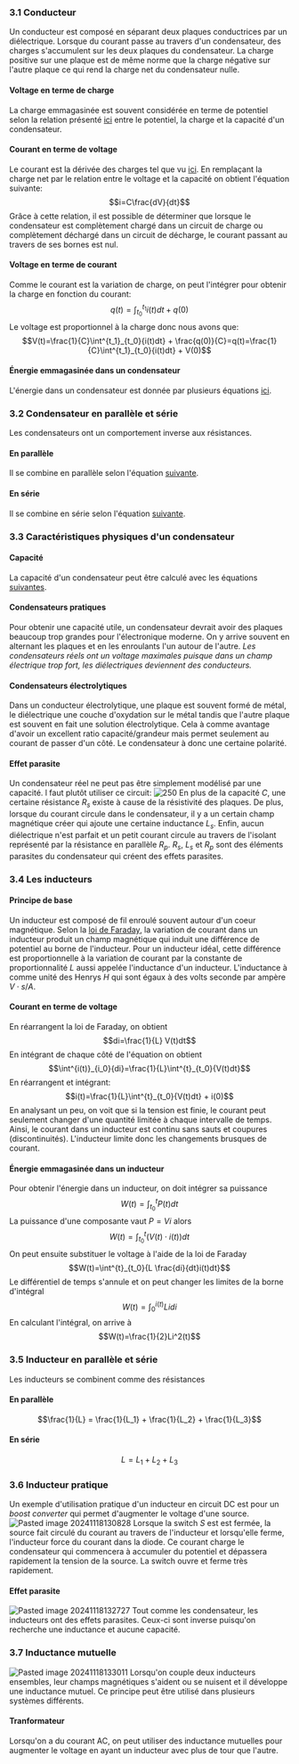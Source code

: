 ### 3.1 Conducteur
Un conducteur est composé en séparant deux plaques conductrices par un diélectrique. Lorsque du courant passe au travers d'un condensateur, des charges s'accumulent sur les deux plaques du condensateur. La charge positive sur une plaque est de même norme que la charge négative sur l'autre plaque ce qui rend la charge net du condensateur nulle. 

#### Voltage en terme de charge
La charge emmagasinée est souvent considérée en terme de potentiel selon la relation présenté [ici](Les%20condensateurs.md#5.1%20La%20capacité%20d'un%20condensateur) entre le potentiel, la charge et la capacité d'un condensateur.

#### Courant en terme de voltage
Le courant est la dérivée des charges tel que vu [ici](Le%20courant%20électrique.md#6.1%20Introduction). En remplaçant la charge net par le relation entre le voltage et la capacité on obtient l'équation suivante: $$i=C\frac{dV}{dt}$$
Grâce à cette relation, il est possible de déterminer que lorsque le condensateur est complètement chargé dans un circuit de charge ou complètement déchargé dans un circuit de décharge, le courant passant au travers de ses bornes est nul.
#### Voltage en terme de courant
Comme le courant est la variation de charge, on peut l'intégrer pour obtenir la charge en fonction du courant: $$q(t)=\int^{t_1}_{t_0}{i(t)dt} + q(0)$$
Le voltage est proportionnel à la charge donc nous avons que: $$V(t)=\frac{1}{C}\int^{t_1}_{t_0}{i(t)dt} + \frac{q(0)}{C}=q(t)=\frac{1}{C}\int^{t_1}_{t_0}{i(t)dt} + V(0)$$
#### Énergie emmagasinée dans un condensateur
L'énergie dans un condensateur est donnée par plusieurs équations [ici](Les%20condensateurs.md#5.3%20L'énergie%20emmagasinée%20dans%20un%20condensateur).

### 3.2 Condensateur en parallèle et série
Les condensateurs ont un comportement inverse aux résistances. 
#### En parallèle
Il se combine en parallèle selon l'équation [suivante](Les%20condensateurs#5.4%20Association%20des%20condensateurs#En%20parallèle).
#### En série
Il se combine en série selon l'équation [suivante](Les%20condensateurs#5.4%20Association%20des%20condensateurs#En%20série).
### 3.3 Caractéristiques physiques d'un condensateur
#### Capacité
La capacité d'un condensateur peut être calculé avec les équations [suivantes](Les%20condensateurs.md#5.2%20Types%20de%20condensateur).
#### Condensateurs pratiques
Pour obtenir une capacité utile, un condensateur devrait avoir des plaques beaucoup trop grandes pour l'électronique moderne. On y arrive souvent en alternant les plaques et en les enroulants l'un autour de l'autre. *Les condensateurs réels ont un voltage maximales puisque dans un champ électrique trop fort, les diélectriques deviennent des conducteurs.*
#### Condensateurs électrolytiques
Dans un conducteur électrolytique, une plaque est souvent formé de métal, le diélectrique une couche d'oxydation sur le métal tandis que l'autre plaque est souvent en fait une solution électrolytique. Cela à comme avantage d'avoir un excellent ratio capacité/grandeur mais permet seulement au courant de passer d'un côté. Le condensateur à donc une certaine polarité.
#### Effet parasite
Un condensateur réel ne peut pas être simplement modélisé par une capacité. l faut plutôt utiliser ce circuit:
![250](Pasted%20image%2020241118103707.png)
En plus de la capacité $C$, une certaine résistance $R_s$ existe à cause de la résistivité des plaques. De plus, lorsque du courant circule dans le condensateur, il y a un certain champ magnétique créer qui ajoute une certaine inductance $L_s$. Enfin, aucun diélectrique n'est parfait et un petit courant circule au travers de l'isolant représenté par la résistance en parallèle $R_p$. $R_s$, $L_s$ et $R_p$ sont des éléments parasites du condensateur qui créent des effets parasites.

### 3.4 Les inducteurs
#### Principe de base
Un inducteur est composé de fil enroulé souvent autour d'un coeur magnétique. Selon la [loi de Faraday](Courant%20alternatif.md#Inductance%20et%20circuits%20à%20courant%20alternatif), la variation de courant dans un inducteur produit un champ magnétique qui induit une différence de potentiel au borne de l'inducteur. Pour un inducteur idéal, cette différence est proportionnelle à la variation de courant par la constante de proportionnalité $L$ aussi appelée l'inductance d'un inducteur. L'inductance à comme unité des Henrys $H$ qui sont égaux à des volts seconde par ampère $V\cdot s/A$.
#### Courant en terme de voltage
En réarrangent la loi de Faraday, on obtient $$di=\frac{1}{L} V(t)dt$$
En intégrant de chaque côté de l'équation on obtient $$\int^{i(t)}_{i_0}{di}=\frac{1}{L}\int^{t}_{t_0}{V(t)dt}$$
En réarrangent et intégrant: $$i(t)=\frac{1}{L}\int^{t}_{t_0}{V(t)dt} + i(0)$$
En analysant un peu, on voit que si la tension est finie, le courant peut seulement changer d'une quantité limitée à chaque intervalle de temps. Ainsi, le courant dans un inducteur est continu sans sauts et coupures (discontinuités). L'inducteur limite donc les changements brusques de courant. 
#### Énergie emmagasinée dans un inducteur
Pour obtenir l'énergie dans un inducteur, on doit intégrer sa puissance $$W(t)=\int^{t}_{t_0}{P(t)dt}$$
La puissance d'une composante vaut $P=Vi$ alors $$W(t)=\int^{t}_{t_0}{(V(t)\cdot i(t))dt}$$
On peut ensuite substituer le voltage à l'aide de la loi de Faraday $$W(t)=\int^{t}_{t_0}{L \frac{di}{dt}i(t)dt}$$
Le différentiel de temps s'annule et on peut changer les limites de la borne d'intégral $$W(t)=\int^{i(t)}_{0}{Lidi}$$
En calculant l'intégral, on arrive à $$W(t)=\frac{1}{2}Li^2(t)$$
### 3.5 Inducteur en parallèle et série
Les inducteurs se combinent comme des résistances
#### En parallèle
$$\frac{1}{L} = \frac{1}{L_1} + \frac{1}{L_2} + \frac{1}{L_3}$$
#### En série
$$L = L_1 + L_2 + L_3$$

### 3.6 Inducteur pratique
Un exemple d'utilisation pratique d'un inducteur en circuit DC est pour un *boost converter* qui permet d'augmenter le voltage d'une source. ![Pasted image 20241118130828](Pasted%20image%2020241118130828.png)
Lorsque la switch $S$ est est fermée, la source fait circulé du courant au travers de l'inducteur et lorsqu'elle ferme, l'inducteur force du courant dans la diode. Ce courant charge le condensateur qui commencera à accumuler du potentiel et dépassera rapidement la tension de la source. La switch ouvre et ferme très rapidement. 
#### Effet parasite
![Pasted image 20241118132727](Pasted%20image%2020241118132727.png)
Tout comme les condensateur, les inducteurs ont des effets parasites. Ceux-ci sont inverse puisqu'on recherche une inductance et aucune capacité.
### 3.7 Inductance mutuelle
![Pasted image 20241118133011](Pasted%20image%2020241118133011.png)
Lorsqu'on couple deux inducteurs ensembles, leur champs magnétiques s'aident ou se nuisent et il développe une inductance mutuel. Ce principe peut être utilisé dans plusieurs systèmes différents.
#### Tranformateur
Lorsqu'on a du courant AC, on peut utiliser des inductance mutuelles pour augmenter le voltage en ayant un inducteur avec plus de tour que l'autre.